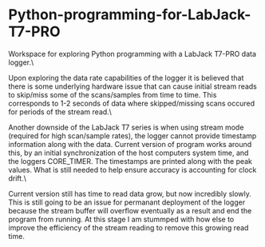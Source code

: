 # Python-programming-for-LabJack-T7-PRO
Workspace for exploring Python programming with a LabJack T7-PRO data logger.\

Upon exploring the data rate capabilities of the logger it is believed that there is some underlying hardware issue that can cause initial stream reads to skip/miss some of the scans/samples from time to time. This corresponds to 1-2 seconds of data where skipped/missing scans occured for periods of the stream read.\

Another downside of the LabJack T7 series is when using stream mode (required for high scan/sample rates), the logger cannot provide timestamp information along with the data. Current version of program works around this, by an initial synchronization of the host computers system time, and the loggers CORE_TIMER. The timestamps are printed along with the peak values. What is still needed to help ensure accuracy is accounting for clock drift.\

Current version still has time to read data grow, but now incredibly slowly. This is still going to be an issue for permanant deployment of the logger because the stream buffer will overflow eventually as a result and end the program from running. At this stage I am stummped with how else to improve the efficiency of the stream reading to remove this growing read time.
